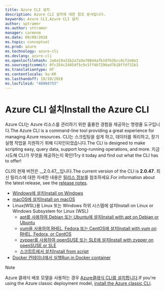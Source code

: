 ```yaml
---
title: Azure CLI 설치
description: Azure CLI 설치에 대한 참조 문서입니다.
keywords: Azure CLI,Azure CLI 설치
author: sptramer
ms.author: sttramer
manager: carmonm
ms.date: 09/09/2018
ms.topic: conceptual
ms.prod: azure
ms.technology: azure-cli
ms.devlang: azure-cli
ms.openlocfilehash: 2a0a19a31b2a7a9a70844afb19f626cc8cf2e0e1
ms.sourcegitcommit: 0fc354c24454f5c9c5ff4b7296ad7b18ffdf31b1
ms.translationtype: HT
ms.contentlocale: ko-KR
ms.lasthandoff: 10/10/2018
ms.locfileid: "48904755"
---
```

# <a name="install-the-azure-cli"></a><span data-ttu-id="412d3-104">Azure CLI 설치</span><span class="sxs-lookup"><span data-stu-id="412d3-104">Install the Azure CLI</span></span>

<span data-ttu-id="412d3-105">Azure CLI는 Azure 리소스를 관리하기 위한 훌륭한 경험을 제공하는 명령줄 도구입니다.</span><span class="sxs-lookup"><span data-stu-id="412d3-105">The Azure CLI is a command-line tool providing a great experience for managing Azure resources.</span></span> <span data-ttu-id="412d3-106">CLI는 스크립팅을 쉽게 하고, 데이터를 쿼리하고, 장기 실행 작업을 지원하기 위해 디자인되었습니다.</span><span class="sxs-lookup"><span data-stu-id="412d3-106">The CLI is designed to make scripting easy, query data, support long-running operations, and more.</span></span> <span data-ttu-id="412d3-107">지금 시도해 CLI가 무엇을 제공하는지 확인!</span><span class="sxs-lookup"><span data-stu-id="412d3-107">Try it today and find out what the CLI has to offer!</span></span>

<span data-ttu-id="412d3-108">CLI의 현재 버전은 __2.0.47__입니다.</span><span class="sxs-lookup"><span data-stu-id="412d3-108">The current version of the CLI is __2.0.47__.</span></span> <span data-ttu-id="412d3-109">최신 릴리스에 대한 자세한 내용은 [릴리스 정보](release-notes-azure-cli.md)를 참조하세요.</span><span class="sxs-lookup"><span data-stu-id="412d3-109">For information about the latest release, see the [release notes](release-notes-azure-cli.md).</span></span>

* [<span data-ttu-id="412d3-110">Windows에 설치</span><span class="sxs-lookup"><span data-stu-id="412d3-110">Install on Windows</span></span>](install-azure-cli-windows.md)
* [<span data-ttu-id="412d3-111">macOS에 설치</span><span class="sxs-lookup"><span data-stu-id="412d3-111">Install on macOS</span></span>](install-azure-cli-macos.md)
* <span data-ttu-id="412d3-112">Linux(WSL)용 Linux 또는 Windows 하위 시스템에 설치</span><span class="sxs-lookup"><span data-stu-id="412d3-112">Install on Linux or Windows Subsystem for Linux (WSL)</span></span>
  * [<span data-ttu-id="412d3-113">apt를 사용하여 Debian 또는 Ubuntu에 설치</span><span class="sxs-lookup"><span data-stu-id="412d3-113">Install with apt on Debian or Ubuntu</span></span>](install-azure-cli-apt.md)
  * [<span data-ttu-id="412d3-114">yum을 사용하여 RHEL, Fedora 또는 CentOS에 설치</span><span class="sxs-lookup"><span data-stu-id="412d3-114">Install with yum on RHEL, Fedora, or CentOS</span></span>](install-azure-cli-yum.md)
  * [<span data-ttu-id="412d3-115">zypper를 사용하여 openSUSE 또는 SLE에 설치</span><span class="sxs-lookup"><span data-stu-id="412d3-115">Install with zypper on openSUSE or SLE</span></span>](install-azure-cli-zypper.md)
  * [<span data-ttu-id="412d3-116">스크립트에서 설치</span><span class="sxs-lookup"><span data-stu-id="412d3-116">Install from script</span></span>](install-azure-cli-linux.md)
* [<span data-ttu-id="412d3-117">Docker 컨테이너에서 실행</span><span class="sxs-lookup"><span data-stu-id="412d3-117">Run in Docker container</span></span>](run-azure-cli-docker.md)

> [!NOTE]
> <span data-ttu-id="412d3-118">Azure 클래식 배포 모델을 사용하는 경우 [Azure클래식 CLI를 설치합니다](install-classic-cli.md).</span><span class="sxs-lookup"><span data-stu-id="412d3-118">If you're using the Azure classic deployment model, [install the Azure classic CLI](install-classic-cli.md).</span></span>
